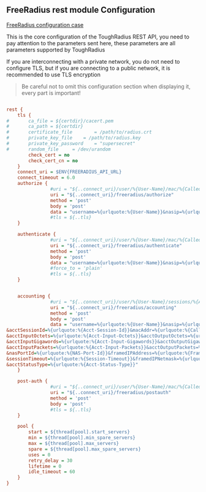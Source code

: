## FreeRadius rest module Configuration

[FreeRadius configuration case](https://github.com/talkincode/toughradius/tree/main/assets/freeradius)

This is the core configuration of the ToughRadius REST API, 
you need to pay attention to the parameters sent here, 
these parameters are all parameters supported by ToughRadius

If you are interconnecting with a private network, you do not need to configure TLS, 
but if you are connecting to a public network, it is recommended to use TLS encryption

> Be careful not to omit this configuration section when displaying it, every part is important!

```ini

rest {
	tls {
#		ca_file	= ${certdir}/cacert.pem
#		ca_path	= ${certdir}
#		certificate_file        = /path/to/radius.crt
#		private_key_file	= /path/to/radius.key
#		private_key_password	= "supersecret"
#		random_file		= /dev/urandom
		check_cert = no
		check_cert_cn = no
	}
	connect_uri = $ENV{FREERADIUS_API_URL}
	connect_timeout = 6.0
    authorize {
                #uri = "${..connect_uri}/user/%{User-Name}/mac/%{Called-Station-ID}?action=authorize"
                uri = "${..connect_uri}/freeradius/authorize"
                method = 'post'
                body = 'post'
                data = "username=%{urlquote:%{User-Name}}&nasip=%{urlquote:%{NAS-IP-Address}}&nasid=%{urlquote:%{NAS-Identifier}}"
                #tls = ${..tls}
    }

    authenticate {
                #uri = "${..connect_uri}/user/%{User-Name}/mac/%{Called-Station-ID}?action=authenticate"
                uri = "${..connect_uri}/freeradius/authenticate"
                method = 'post'
                body = 'post'
                data = "username=%{urlquote:%{User-Name}}&nasip=%{urlquote:%{NAS-IP-Address}}&nasid=%{urlquote:%{NAS-Identifier}}"
                #force_to = 'plain'
                #tls = ${..tls}
    }


    accounting {
                #uri = "${..connect_uri}/user/%{User-Name}/sessions/%{Acct-Unique-Session-ID}"
                uri = "${..connect_uri}/freeradius/accounting"
                method = 'post'
                body = 'post'
                data = "username=%{urlquote:%{User-Name}}&nasip=%{urlquote:%{NAS-IP-Address}}&nasid=%{urlquote:%{NAS-Identifier}}\
&acctSessionId=%{urlquote:%{Acct-Session-Id}}&macAddr=%{urlquote:%{Calling-Station-Id}}&acctSessionTime=%{urlquote:%{Acct-Session-Time}}\
&acctInputOctets=%{urlquote:%{Acct-Input-Octets}}&acctOutputOctets=%{urlquote:%{Acct-Output-Octets}}\
&acctInputGigawords=%{urlquote:%{Acct-Input-Gigawords}}&acctOutputGigawords=%{urlquote:%{Acct-Output-Gigawords}}\
&acctInputPackets=%{urlquote:%{Acct-Input-Packets}}&acctOutputPackets=%{urlquote:%{Acct-Output-Packets}}\
&nasPortId=%{urlquote:%{NAS-Port-Id}}&framedIPAddress=%{urlquote:%{Framed-IP-Address}}\
&sessionTimeout=%{urlquote:%{Session-Timeout}}&framedIPNetmask=%{urlquote:%{Framed-IP-Netmask}}\
&acctStatusType=%{urlquote:%{Acct-Status-Type}}"
    }

    post-auth {
                #uri = "${..connect_uri}/user/%{User-Name}/mac/%{Called-Station-ID}?action=post-auth"
                uri = "${..connect_uri}/freeradius/postauth"
                method = 'post'
                body = 'post'
                #tls = ${..tls}
    }

	pool {
		start = ${thread[pool].start_servers}
		min = ${thread[pool].min_spare_servers}
		max = ${thread[pool].max_servers}
		spare = ${thread[pool].max_spare_servers}
		uses = 0
		retry_delay = 30
		lifetime = 0
		idle_timeout = 60
	}
}
```